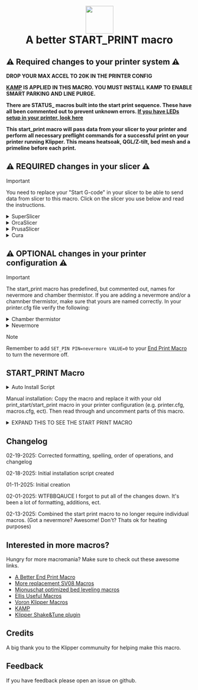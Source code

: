 <h1 align="center">
  <br>
  <img src="img/start.png" width="75""></a>
  <br>
    A better START_PRINT macro
  <br>
</h1>

## :warning: Required changes to your printer system :warning:

<B> DROP YOUR MAX ACCEL TO 20K IN THE PRINTER CONFIG

[KAMP](https://github.com/kyleisah/Klipper-Adaptive-Meshing-Purging) IS APPLIED IN THIS MACRO. YOU MUST INSTALL KAMP TO ENABLE SMART PARKING AND LINE PURGE. 

There are STATUS_ macros built into the start print sequence. These have all been commented out to prevent unknown errors. [If you have LEDs setup in your printer, look here](https://github.com/julianschill/klipper-led_effect)

This start_print macro will pass data from your slicer to your printer and perform all necessary preflight commands for a successful print on your printer running Klipper. This means heatsoak, QGL/Z-tilt, bed mesh and a primeline before each print. </B>

## :warning: REQUIRED changes in your slicer :warning:
> [!IMPORTANT]
>You need to replace your "Start G-code" in your slicer to be able to send data from slicer to this macro. Click on the slicer you use below and read the instructions.

<details>
<summary>SuperSlicer</summary>
In Superslicer go to "Printer settings" -> "Custom g-code" -> "Start G-code" and update it to:

```
M104 S0 ; Stops OrcaSlicer from sending temp waits separately
M140 S0
START_PRINT EXTRUDER=[first_layer_temperature] BED=[first_layer_bed_temperature] CHAMBER=[chamber_temperature] MATERIAL=[filament_type]
```
</details>
<details>
<summary>OrcaSlicer</summary>
In OrcaSlicer go to "Printer settings" -> "Machine start g-code" and update it to:

```
M104 S0 ; Stops OrcaSlicer from sending temp waits separately
M140 S0
START_PRINT EXTRUDER=[first_layer_temperature] BED=[first_layer_bed_temperature] CHAMBER=[chamber_temperature] MATERIAL=[filament_type]
```
</details>
<details>
<summary>PrusaSlicer</summary>

In PrusaSlicer go to "Printer settings" -> "Custom g-code" -> "Start G-code" and update it to:

```
M104 S0 ; Stops PrusaSlicer from sending temp waits separately
M140 S0
start_print EXTRUDER=[first_layer_temperature[initial_extruder]] BED=[first_layer_bed_temperature] CHAMBER=[chamber_temperature] MATERIAL=[filament_vendor]
```
</details>
<details>
<summary>Cura</summary>

In Cura go to "Settings" -> "Printer" -> "Manage printers" -> "Machine settings" -> "Start G-code" and update it to:

```
start_print EXTRUDER={material_print_temperature_layer_0} BED={material_bed_temperature_layer_0} CHAMBER={build_volume_temperature} MATERIAL={material_type}
```
</details>

## :warning: OPTIONAL changes in your printer configuration :warning:

> [!IMPORTANT]
>The start_print macro has predefined, but commented out, names for nevermore and chamber thermistor. If you are adding a nevermore and/or a chamnber thermistor, make sure that yours are named correctly. In your printer.cfg file verify the following:

<details>
<summary>Chamber thermistor</summary>
Make sure chamber thermistor is named "chamber" and update XXX.

```
[temperature_sensor chamber]
sensor_type:  XXX
sensor_pin:   XXX
```
</details>

<details>
<summary>Nevermore</summary>
Make sure nevermore is named "nevermore" and update XXX.

```
[output_pin nevermore]
pin: XXX
value: 0
shutdown_value: 0
```
</details>

> [!NOTE]
>Remember to add ```SET_PIN PIN=nevermore VALUE=0``` to your [End Print Macro](https://github.com/ss1gohan13/A-Better-End-Print-Macro) to turn the nevermore off.

## START_PRINT Macro

<details>
<summary>Auto Install Script</summary>

```
cd ~
curl -sSL https://raw.githubusercontent.com/ss1gohan13/A-better-print_start-macro-SV08/main/direct_install.sh | bash
```

</details>

Manual installation: Copy the macro and replace it with your old print_start/start_print macro in your printer configuration (e.g. printer.cfg, macros.cfg, ect). Then read through and uncomment parts of this macro.

<details>
<summary>EXPAND THIS TO SEE THE START PRINT MACRO</summary>
  
```
#####################################################################
#------------------- A better start_print macro --------------------#
#####################################################################

[gcode_macro START_PRINT]
gcode:
    # This part fetches data from your slicer, such as bed temp, extruder temp, chamber temp, and the size of your printer.
    {% set target_bed = params.BED|int %}
    {% set target_extruder = params.EXTRUDER|int %}
    {% set target_chamber = params.CHAMBER|default("40")|int %}
    {% set x_wait = printer.toolhead.axis_maximum.x|float / 2 %}
    {% set y_wait = printer.toolhead.axis_maximum.y|float / 2 %}

    # Homes the printer, sets absolute positioning, and updates the Stealthburner LEDs.
    #STATUS_HOMING
    # Check homing status and home if needed
    {% if "xyz" not in printer.toolhead.homed_axes %}
        G28                             # Full home if not already homed
    {% elif 'z' not in printer.toolhead.homed_axes %}
        G28 Z                          # Home Z if only Z is unhomed
    {% endif %}
                
    G90                                                             # Use absolute/relative coordinates
    M400                                                            # Wait for current moves to finish
    CLEAR_PAUSE                                                     # Clear any existing pause state

    # Uncomment for bed mesh (1 of 2)
    BED_MESH_CLEAR                                                  # Clears old saved bed mesh (if any)

    # Checks if the bed temp is higher than 90C - if so, then trigger a heat soak.
    {% if params.BED|int > 90 %}
        M117 Bed: {target_bed}C                                     # Display bed temperature
        #STATUS_HEATING                                             # Sets SB-LEDs to heating-mode
        M106 S255                                                   # Turns on the PT-fan
        # Conditional check for nevermore pin
        {% if 'nevermore' in printer.configfile.settings %}
            SET_PIN PIN=nevermore VALUE=1                           # Turns on the Nevermore
        {% endif %}
        G1 X{x_wait} Y{y_wait} Z15 F9000                          # Go to the center of the bed
        M190 S{target_bed}                                         # Sets the target temp for the bed
        M117 Heatsoak: {target_chamber}C                           # Display heatsoak info
        # Conditional check for chamber thermistor
        {% if printer["temperature_sensor chamber"] is defined %}
            TEMPERATURE_WAIT SENSOR="temperature_sensor chamber" MINIMUM={target_chamber}   # Waits for the chamber to reach the desired temp
        {% else %}
            G4 P900000                                             # Wait 15 minutes for heatsoak
        {% endif %}

    # If the bed temp is not over 90c, then handle soak based on material
    {% else %}
        M117 Bed: {target_bed}C                                    # Display bed temperature
        #STATUS_HEATING                                            # Sets SB-leds to heating-mode
        G1 X{x_wait} Y{y_wait} Z15 F9000                         # Go to center of the bed
        M190 S{target_bed}                                        # Sets the target temp for the bed
        
        # Material-based soak times with variant handling
        {% set raw_material = params.MATERIAL|default("PLA")|string|upper %}
        
        # Extract base material type by handling variants
        {% set material = namespace(type="") %}
        {% if "PLA" in raw_material %}
            {% set material.type = "PLA" %}
        {% elif "PETG" in raw_material %}
            {% set material.type = "PETG" %}
        {% elif "TPU" in raw_material or "TPE" in raw_material %}
            {% set material.type = "TPU" %}
        {% elif "PVA" in raw_material %}
            {% set material.type = "PVA" %}
        {% elif "HIPS" in raw_material %}
            {% set material.type = "HIPS" %}
        {% else %}
            {% set material.type = raw_material %}
        {% endif %}

        # Define soak times
        {% set soak_time = {
            "PLA": 180000,    # 3 minutes - Standard PLA soak time
            "PETG": 240000,   # 4 minutes - PETG needs slightly longer to stabilize
            "TPU": 180000,    # 3 minutes - TPU/TPE materials
            "PVA": 180000,    # 3 minutes - Support material, similar to PLA
            "HIPS": 240000    # 4 minutes - When used as support/primary under 90C
        }[material.type]|default(300000) %}    # Default to 5 minutes if material not found
        
        M117 Soak: {soak_time/60000|int}min ({raw_material})      # Display soak time and material
        G4 P{soak_time}                                           # Execute soak timer
    {% endif %}

    # Conditional method for Z_TILT_ADJUST and QUAD_GANTRY_LEVEL
    {% if 'z_tilt' in printer %}
        {% if not printer.z_tilt.applied %}
            #STATUS_LEVELING                                       # Sets SB-LEDs to leveling-mode
            M117 Z-tilt adjust                                    # Display Z-tilt adjustment
            Z_TILT_ADJUST                                         # Levels the buildplate via z_tilt_adjust
            G28 Z                                                 # Homes Z again after z_tilt_adjust
        {% endif %}
    {% elif 'quad_gantry_level' in printer %}
        {% if not printer.quad_gantry_level.applied %}
            #STATUS_LEVELING                                      # Sets SB-LEDs to leveling-mode
            M117 QGL                                             # Display QGL status
            QUAD_GANTRY_LEVEL                                    # Levels the gantry
            #STATUS_HOMING                                        # Sets SB-LEDs to homing-mode
            G28 Z                                                # Homes Z again after QGL
        {% endif %}
    {% endif %}

    # Heating the nozzle to 150C. This helps with getting a correct Z-home
    #STATUS_HEATING                                              # Sets SB-LEDs to heating-mode
    M117 Hotend: 150C                                           # Display hotend temperature
    M109 S150                                                   # Heats the nozzle to 150C

    #STATUS_CLEANING                                             # Sets SB-LEDs to cleaning-mode
    CLEAN_NOZZLE EXTRUDER={target_extruder}                    # Clean nozzle before printing

    #STATUS_COOLING                                              # Sets SB-LEDs to cooling-mode
    #M109 S150                                                   # Heats the nozzle to 150C

    #STATUS_CALIBRATING_Z                                       # Sets SB-LEDs to z-calibration-mode
    #M117 Tappy Tap                                             # Display tappy tap message
    #PROBE_EDDY_NG_TAP                                          # See: https://hackmd.io/yEF4CEntSHiFTj230CdD0Q

    SMART_PARK                                                  # Parks the toolhead near the beginning of the print

    # Uncomment for bed mesh (2 of 2)
    #STATUS_MESHING                                             # Sets SB-LEDs to bed mesh-mode
    M117 Bed mesh                                              # Display bed mesh status
    BED_MESH_CALIBRATE ADAPTIVE=1                              # Starts bed mesh

    M400                                                       # Wait for current moves to finish

    SMART_PARK                                                 # KAMP smart park

    # Heats up the nozzle to target via data from the slicer
    M117 Hotend: {target_extruder}C                           # Display target hotend temperature
    #STATUS_HEATING                                            # Sets SB-LEDs to heating-mode
    M107                                                      # Turns off part cooling fan
    M109 S{target_extruder}                                  # Heats the nozzle to printing temp
    
    # Gets ready to print by doing a purge line and updating the SB-LEDs
    M117 The purge...                                         # Display purge status
    #STATUS_CLEANING                                          # Sets SB-LEDs to cleaning-mode
    LINE_PURGE                                               # KAMP line purge

    M117 Printer goes brrr                                   # Display print starting
    
    #STATUS_PRINTING                                          # Sets SB-LEDs to printing-mode
```
</details>

## Changelog

02-19-2025: Corrected formatting, spelling, order of operations, and changelog

02-18-2025: Initial installation script created

01-11-2025: Initial creation 

02-01-2025: WTFBBQAUCE I forgot to put all of the changes down. It's been a lot of formatting, additions, ect. 

02-13-2025: Combined the start print macro to no longer require individual macros. (Got a nevermore? Awesome! Don't? Thats ok for heating purposes)

## Interested in more macros?

Hungry for more macromania? Make sure to check out these awesome links.

- [A Better End Print Macro](https://github.com/ss1gohan13/A-Better-End-Print-Macro)
- [More replacement SV08 Macros](https://github.com/ss1gohan13/SV08-Replacement-Macros)
- [Mjonuschat optimized bed leveling macros](https://mjonuschat.github.io/voron-mods/docs/guides/optimized-bed-leveling-macros/)
- [Ellis Useful Macros](https://ellis3dp.com/Print-Tuning-Guide/articles/index_useful_macros.html)
- [Voron Klipper Macros](https://github.com/The-Conglomerate/Voron-Klipper-Common/)
- [KAMP](https://github.com/kyleisah/Klipper-Adaptive-Meshing-Purging)
- [Klipper Shake&Tune plugin](https://github.com/Frix-x/klippain-shaketune)


## Credits

A big thank you to the Klipper communuity for helping make this macro. 

## Feedback

If you have feedback please open an issue on github.
